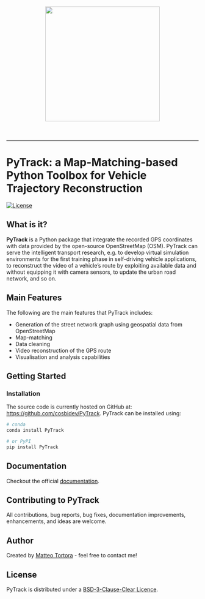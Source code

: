 <h1 align="center">
<img src="logo/pytracklogo.svg" width="300">
</h1><br>

-----------------

# PyTrack: a Map-Matching-based Python Toolbox for Vehicle Trajectory Reconstruction
[![License](https://img.shields.io/pypi/l/pandas.svg)](LICENSE)

## What is it?
**PyTrack** is a Python package that integrate the recorded GPS coordinates with data provided by the open-source OpenStreetMap (OSM). 
PyTrack can serve the intelligent transport research, e.g. to develop virtual simulation environments for the first training phase in self-driving vehicle applications, to reconstruct the video of a vehicle’s route by exploiting available data and without equipping it with camera sensors, to update the urban road network, and so on.

## Main Features
The following are the main features that PyTrack includes:
- Generation of the street network graph using geospatial data from OpenStreetMap
- Map-matching
- Data cleaning
- Video reconstruction of the GPS route
- Visualisation and analysis capabilities

## Getting Started
### Installation
The source code is currently hosted on GitHub at:
https://github.com/cosbidev/PyTrack.
PyTrack can be installed using:
```sh
# conda
conda install PyTrack
```

```sh
# or PyPI
pip install PyTrack
```
## Documentation
Checkout the official [documentation]().

## Contributing to PyTrack
All contributions, bug reports, bug fixes, documentation improvements, enhancements, and ideas are welcome.

## Author
Created by [Matteo Tortora](https://mtortora-ai.github.io) - feel free to contact me!

<!---
## Citation

If you use PyTrack in your work, please cite the [journal paper]().
```bibtex

```
-->

## License
PyTrack is distributed under a [BSD-3-Clause-Clear Licence]().